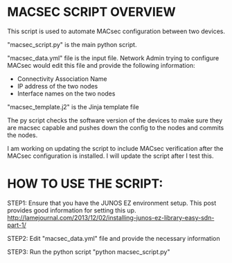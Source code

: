 MACSEC SCRIPT OVERVIEW
======================

This script is used to automate MACsec configuration between two devices.

"macsec_script.py" is the main python script.

"macsec_data.yml" file is the input file. Network Admin trying to configure MACsec would edit this file and provide the following information:
- Connectivity Association Name
- IP address of the two nodes
- Interface names on the two nodes

"macsec_template.j2" is the Jinja template file

The py script checks the software version of the devices to make sure they are macsec capable and pushes down the config to the nodes and commits the nodes. 

I am working on updating the script to include MACsec verification after the MACsec configuration is installed. I will update the script after I test this. 


HOW TO USE THE SCRIPT:
=====================
STEP1: Ensure that you have the JUNOS EZ environment setup. This post provides good information for setting this up. 
http://lamejournal.com/2013/12/02/installing-junos-ez-library-easy-sdn-part-1/

STEP2: Edit "macsec_data.yml" file and provide the necessary information

STEP3: Run the python script "python macsec_script.py"
